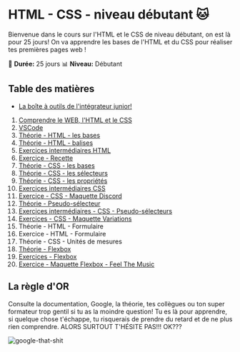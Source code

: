 # HTML - CSS - niveau débutant :cat:

Bienvenue dans le cours sur l'HTML et le CSS de niveau débutant, on est là pour 25 jours! On va apprendre les bases de l'HTML et du CSS pour réaliser tes premières pages web !

:calendar: **Durée:** 25 jours
:bar_chart: **Niveau:** Débutant

## Table des matières

- [La boîte à outils de l'intégrateur junior!](bonus-outils.md)

1. [Comprendre le WEB, l'HTML et le CSS](01-comprendre-web-html-css.md)
2. [VSCode](02-vscode.md)
3. [Théorie - HTML - les bases](03-theorie-html-bases.md)
4. [Théorie - HTML - balises](04-theorie-html-balises.md)
5. [Exercices intermédiaires HTML](05-exercices-intermediaires-html.md)
6. [Exercice - Recette](06-exercice-recette.md)
7. [Théorie - CSS - les bases](07-theorie-css-bases.md)
8. [Théorie - CSS - les sélecteurs](08-theorie-css-selecteurs.md)
9. [Théorie - CSS - les propriétés](09-theorie-css-prorietes.md)
10. [Exercices intermédiaires CSS](10-exercices-intermediaires-css.md)
11. [Exercice - CSS - Maquette Discord](11-exercice-css-maquette-discord.md)
12. [Théorie - Pseudo-sélecteur](12-theorie-css-pseudo-selecteurs.md)
13. [Exercices intermédiaires - CSS - Pseudo-sélecteurs](13-exercices-css-pseudo-selecteurs.md)
14. [Exercices - CSS - Maquette Variations](14-exercice-css-maquette-variations.md)
15. Théorie - HTML - Formulaire
16. Exercice - HTML - Formulaire
17. Théorie - CSS - Unités de mesures
18. [Théorie - Flexbox](18-theorie-flexbox.md)
19. [Exercices - Flexbox](19-exercices-flexbox.md)
20. [Exercice - Maquette Flexbox - Feel The Music](20-exercice-css-maquette-feelthemusic.md)

## La règle d'OR

Consulte la documentation, Google, la théorie, tes collègues ou ton super formateur trop gentil si tu as la moindre question! Tu es là pour apprendre, si quelque chose t'échappe, tu risquerais de prendre du retard et de ne plus rien comprendre. ALORS SURTOUT T'HÉSITE PAS!!! OK???

![google-that-shit](https://media.giphy.com/media/vnkYQLFjCX0Gmjp6wV/giphy.gif)